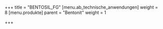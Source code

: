 +++
title = "BENTOSIL_FG"
[menu.ab_technische_anwendungen]
weight = 8
[menu.produkte]
parent = "Bentonit"
weight = 1

+++
